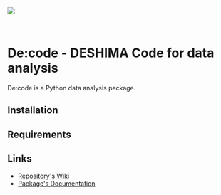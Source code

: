 
![][deshima-logo-color]

<br>

# De:code - DESHIMA Code for data analysis

De:code is a Python data analysis package.

## Installation

## Requirements

## Links

+ [Repository's Wiki][repos-wiki]
+ [Package's Documentation][documentation]

<!-- link URLs -->
[repos-wiki]: https://github.com/deshima-dev/decode/wiki
[documentation]: https://deshima-dev.github.io/decode/
[deshima-logo-color]: https://github.com/deshima-dev/decode/wiki/Images/deshima-logo-color.png

